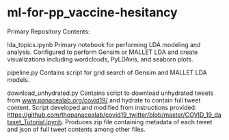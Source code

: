 # ml-for-pp_vaccine-hesitancy

Primary Repository Contents:

lda_topics.ipynb
  Primary notebook for performing LDA modeling and analysis. Configured to perform Gensim or MALLET LDA and create visualizations including wordclouds, PyLDAvis, and seaborn plots.
  
pipeline.py
  Contains script for grid search of Gensim and MALLET LDA models.
  
download_unhydrated.py
  Contains script to download unhydrated tweets from www.panacealab.org/covid19/ and hydrate to contain full tweet content. Script developed and modified from instructions provided: https://github.com/thepanacealab/covid19_twitter/blob/master/COVID_19_dataset_Tutorial.ipynb. Produces zip file containing metadata of each tweet and json of full tweet contents among other files. 
  
